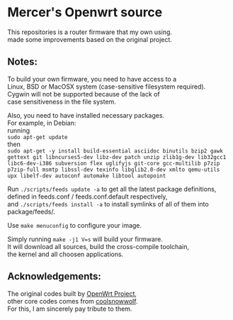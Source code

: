 # Mercer's Openwrt source

This repositories is a router firmware that my own using. \
made some improvements based on the original project.

## Notes:

To build your own firmware, you need to have access to a\
Linux, BSD or MacOSX system (case-sensitive filesystem required). \
Cygwin will not be supported because of the lack of\
case sensitiveness in the file system.

Also, you need to have installed necessary packages.\
For example, in Debian: \
running\
`sudo apt-get update`\
then\
`sudo apt-get -y install build-essential asciidoc binutils bzip2 gawk gettext git libncurses5-dev libz-dev patch unzip zlib1g-dev lib32gcc1 libc6-dev-i386 subversion flex uglifyjs git-core gcc-multilib p7zip p7zip-full msmtp libssl-dev texinfo libglib2.0-dev xmlto qemu-utils upx libelf-dev autoconf automake libtool autopoint`

Run `./scripts/feeds update -a` to get all the latest package definitions, \
defined in feeds.conf / feeds.conf.default respectively, \
and `./scripts/feeds install -a` to install symlinks of all of them into\
package/feeds/.

Use `make menuconfig` to configure your image.

Simply running `make -j1 V=s` will build your firmware.\
It will download all sources, build the cross-compile toolchain, \
the kernel and all choosen applications.

## Acknowledgements:

The original codes built by [OpenWrt Project](https://openwrt.org), \
other core codes comes from [coolsnowwolf](https://github.com/coolsnowwolf/lede). \
For this, I am sincerely pay tribute to them.